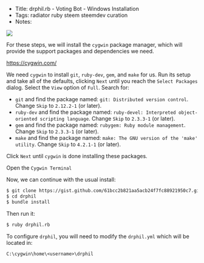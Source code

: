* Title: drphil.rb - Voting Bot - Windows Installation
* Tags: radiator ruby steem steemdev curation
* Notes: 

<div class="pull-right">
  <img src="http://i.imgur.com/MrXti1k.png" />
</div>

For these steps, we will install the `cygwin` package manager, which will provide the support packages and dependencies we need.

https://cygwin.com/

We need `cygwin` to install `git`, `ruby-dev`, `gem`, and `make` for us.  Run its setup and take all of the defaults, clicking `Next` until you reach the `Select Packages` dialog.  Select the `View` option of `Full`.  Search for:

* `git` and find the package named: `git: Distributed version control`.  Change `Skip` to `2.12.2-1` (or later).
* `ruby-dev` and find the package named: `ruby-devel: Interpreted object-oriented scripting language`.  Change `Skip` to `2.3.3-1` (or later).
* `gem` and find the package named: `rubygem: Ruby module management`.  Change `Skip` to `2.3.3-1` (or later).
* `make` and find the package named: `make: The GNU version of the 'make' utility`.  Change `Skip` to `4.2.1-1` (or later).

Click `Next` until `cygwin` is done installing these packages.

Open the `Cygwin Terminal`

Now, we can continue with the usual install:

```bash
$ git clone https://gist.github.com/61bcc2b821aa5acb24f7fc88921950c7.git drphil
$ cd drphil
$ bundle install
```

Then run it:

```bash
$ ruby drphil.rb
```

To configure `drphil`, you will need to modify the `drphil.yml` which will be located in:

`C:\cygwin\home\<username>\drphil`
